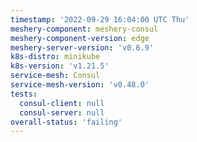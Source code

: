 ```yaml
---
timestamp: '2022-09-29 16:04:00 UTC Thu'
meshery-component: meshery-consul
meshery-component-version: edge
meshery-server-version: 'v0.6.9'
k8s-distro: minikube
k8s-version: 'v1.21.5'
service-mesh: Consul
service-mesh-version: 'v0.48.0'
tests:
  consul-client: null
  consul-server: null
overall-status: 'failing'
---
```

